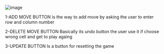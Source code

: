 ![image](https://github.com/AhmadElbaathy/TicTacToeGUI/assets/154920091/f3ffdf71-fde9-4945-8e17-05fc0aae077b)

1-ADD MOVE BUTTON 
is the way to add move by asking the user to enter row and column number

2-DELETE MOVE BUTTON
Basically its undo button the user use it if choose wrong cell and get to play againg

3-UPDATE BUTTON
Is a button for resetting the game
